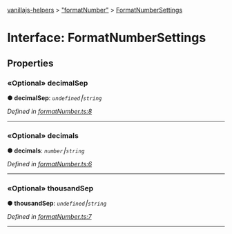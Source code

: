 [vanillajs-helpers](../README.md) > ["formatNumber"](../modules/_formatnumber_.md) > [FormatNumberSettings](../interfaces/_formatnumber_.formatnumbersettings.md)



# Interface: FormatNumberSettings


## Properties
<a id="decimalsep"></a>

### «Optional» decimalSep

**●  decimalSep**:  *`undefined`⎮`string`* 

*Defined in [formatNumber.ts:8](https://github.com/Tokimon/vanillajs-helpers/blob/d7b5019/formatNumber.ts#L8)*





___

<a id="decimals"></a>

### «Optional» decimals

**●  decimals**:  *`number`⎮`string`* 

*Defined in [formatNumber.ts:6](https://github.com/Tokimon/vanillajs-helpers/blob/d7b5019/formatNumber.ts#L6)*





___

<a id="thousandsep"></a>

### «Optional» thousandSep

**●  thousandSep**:  *`undefined`⎮`string`* 

*Defined in [formatNumber.ts:7](https://github.com/Tokimon/vanillajs-helpers/blob/d7b5019/formatNumber.ts#L7)*





___


